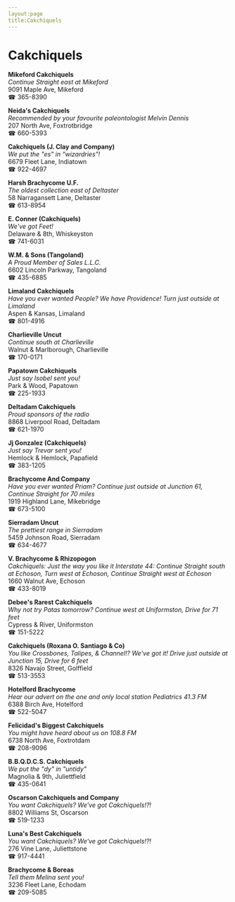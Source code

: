 ```yaml
---
layout:page
title:Cakchiquels
---
```

# Cakchiquels

**Mikeford Cakchiquels**  
_Continue Straight east at Mikeford_  
9091 Maple Ave, Mikeford  
☎ 365-8390



**Neida's Cakchiquels**  
_Recommended by your favourite paleontologist Melvin Dennis_  
207 North Ave, Foxtrotbridge  
☎ 660-5393



**Cakchiquels (J. Clay and Company)**  
_We put the "es" in "wizardries"!_  
6679 Fleet Lane, Indiatown  
☎ 922-4697



**Harsh Brachycome U.F.**  
_The oldest collection east of Deltaster_  
58 Narragansett Lane, Deltaster  
☎ 613-8954



**E. Conner (Cakchiquels)**  
_We've got Feet!_  
Delaware & 8th, Whiskeyston  
☎ 741-6031



**W.M. & Sons (Tangoland)**  
_A Proud Member of Sales L.L.C._  
6602 Lincoln Parkway, Tangoland  
☎ 435-6885



**Limaland Cakchiquels**  
_Have you ever wanted People? We have Providence! 
Turn just outside at Limaland_  
Aspen & Kansas, Limaland  
☎ 801-4916



**Charlieville Uncut**  
_Continue south at Charlieville_  
Walnut & Marlborough, Charlieville  
☎ 170-0171



**Papatown Cakchiquels**  
_Just say Isobel sent you!_  
Park & Wood, Papatown  
☎ 225-1933



**Deltadam Cakchiquels**  
_Proud sponsors of the radio_  
8868 Liverpool Road, Deltadam  
☎ 621-1970



**Jj Gonzalez (Cakchiquels)**  
_Just say Trevar sent you!_  
Hemlock & Hemlock, Papafield  
☎ 383-1205



**Brachycome And Company**  
_Have you ever wanted Priam? 
Continue just outside at Junction 61, Continue Straight for 70 miles_  
1919 Highland Lane, Mikebridge  
☎ 673-5100



**Sierradam Uncut**  
_The prettiest range in Sierradam_  
5459 Johnson Road, Sierradam  
☎ 634-4677



**V. Brachycome & Rhizopogon**  
_Cakchiquels: Just the way you like it 
Interstate 44: Continue Straight south at Echoson, Turn west at Echoson, Continue Straight west at Echoson_  
1660 Walnut Ave, Echoson  
☎ 433-8019



**Debee's Rarest Cakchiquels**  
_Why not try Patas tomorrow? 
Continue west at Uniformston, Drive for 71 feet_  
Cypress & River, Uniformston  
☎ 151-5222



**Cakchiquels (Roxana O. Santiago & Co)**  
_You like Crossbones, Talipes, & Channel!? We've got it! 
Drive just outside at Junction 15, Drive for 6 feet_  
8326 Navajo Street, Golffield  
☎ 513-3553



**Hotelford Brachycome**  
_Hear our advert on the one and only local station Pediatrics 41.3 FM_  
6388 Birch Ave, Hotelford  
☎ 522-5047



**Felicidad's Biggest Cakchiquels**  
_You might have heard about us on 108.8 FM_  
6738 North Ave, Foxtrotdam  
☎ 208-9096



**B.B.Q.D.C.S. Cakchiquels**  
_We put the "dy" in "untidy"_  
Magnolia & 9th, Juliettfield  
☎ 435-0641



**Oscarson Cakchiquels and Company**  
_You want Cakchiquels? We've got Cakchiquels!?!_  
8802 Williams St, Oscarson  
☎ 519-1233



**Luna's Best Cakchiquels**  
_You want Cakchiquels? We've got Cakchiquels!?!_  
276 Vine Lane, Juliettstone  
☎ 917-4441



**Brachycome & Boreas**  
_Tell them Melina sent you!_  
3236 Fleet Lane, Echodam  
☎ 209-5085



